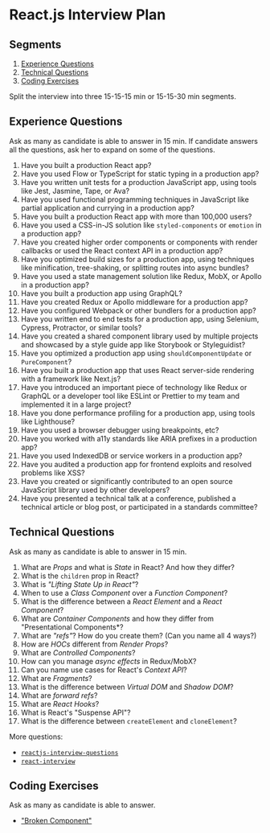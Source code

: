 # React.js Interview Plan

## Segments

1. [Experience Questions](#experience-questions)
1. [Technical Questions](#technical-questions)
1. [Coding Exercises](#coding-exercises)

Split the interview into three 15-15-15 min or 15-15-30 min segments.


## Experience Questions

Ask as many as candidate is able to answer in 15 min. If candidate answers all
the questions, ask her to expand on some of the questions.

1. Have you built a production React app?
1. Have you used Flow or TypeScript for static typing in a production app?
1. Have you written unit tests for a production JavaScript app, using tools like Jest, Jasmine, Tape, or Ava?
1. Have you used functional programming techniques in JavaScript like partial application and
   currying in a production app?
1. Have you built a production React app with more than 100,000 users?
1. Have you used a CSS-in-JS solution like `styled-components` or `emotion` in a production app?
1. Have you created higher order components or components with render callbacks or used the React
   context API in a production app?
1. Have you optimized build sizes for a production app, using techniques like minification,
   tree-shaking, or splitting routes into async bundles?
1. Have you used a state management solution like Redux, MobX, or Apollo in a production app?
1. Have you built a production app using GraphQL?
1. Have you created Redux or Apollo middleware for a production app?
1. Have you configured Webpack or other bundlers for a production app?
1. Have you written end to end tests for a production app, using Selenium, Cypress, Protractor, or similar tools?
1. Have you created a shared component library used by multiple projects and showcased by a style
   guide app like Storybook or Styleguidist?
1. Have you optimized a production app using `shouldComponentUpdate` or `PureComponent`?
1. Have you built a production app that uses React server-side rendering with a framework like Next.js?
1. Have you introduced an important piece of technology like Redux or GraphQL or a developer tool
   like ESLint or Prettier to my team and implemented it in a large project?
1. Have you done performance profiling for a production app, using tools like Lighthouse?
1. Have you used a browser debugger using breakpoints, etc?
1. Have you worked with a11y standards like ARIA prefixes in a production app?
1. Have you used IndexedDB or service workers in a production app?
1. Have you audited a production app for frontend exploits and resolved problems like XSS?
1. Have you created or significantly contributed to an open source JavaScript library used by other developers?
1. Have you presented a technical talk at a conference, published a technical article or blog post, or
   participated in a standards committee?


## Technical Questions

Ask as many as candidate is able to answer in 15 min.

1. What are *Props* and what is *State* in React? And how they differ?
1. What is the `children` prop in React?
1. What is *"Lifting State Up in React"*?
1. When to use a *Class Component* over a *Function Component*?
1. What is the difference between a *React Element* and a *React Component*?
1. What are *Container Components* and how they differ from "Presentational Components*?
1. What are *"refs"*? How do you create them? (Can you name all 4 ways?)
1. How are *HOCs* different from *Render Props*?
1. What are *Controlled Components*?
1. How can you manage *async effects* in Redux/MobX?
1. Can you name use cases for React's *Context API*?
1. What are *Fragments*?
1. What is the difference between *Virtual DOM* and *Shadow DOM*?
1. What are *forward refs*?
1. What are *React Hooks*?
1. What is React's "Suspense API"?
1. What is the difference between `createElement` and `cloneElement`?

More questions:

- [`reactjs-interview-questions`](https://github.com/sudheerj/reactjs-interview-questions)
- [`react-interview`](https://github.com/Pau1fitz/react-interview)


## Coding Exercises

Ask as many as candidate is able to answer.

- ["Broken Component"](./Exercise-Broken-Component.md)
